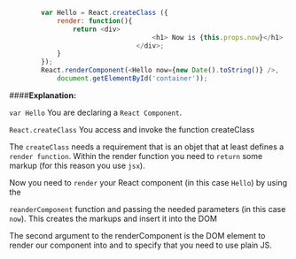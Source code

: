 ```javascript
		var Hello = React.createClass ({
			render: function(){
				return <div>
									<h1> Now is {this.props.now}</h1>
								</div>;
			}
		});
		React.renderComponent(<Hello now={new Date().toString()} />,
			document.getElementById('container'));

```

####**Explanation:**

```var Hello```
You are declaring a ```React Component```.

```React.createClass```
You access and invoke the function createClass

The ```createClass``` needs a requirement that is an objet that at least defines a ```render function```.
Within the render function you need to ```return``` some markup (for this reason you use ```jsx```).

Now you need to ```render``` your React component (in this case ```Hello```) by using the 

```reanderComponent```
function and passing the needed parameters (in this case ```now```).
This creates the markups and insert it into the DOM

The second argument to the renderComponent is the DOM element to render our component into and to specify that you need to use plain JS.